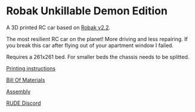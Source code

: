 # Robak Unkillable Demon Edition

A 3D printed RC car based on [Robak v2.2](https://github.com/robaki-dev/robak/).

The most resilient RC car on the planet! More driving and less repairing. If you break this car after flying out of your apartment window I failed.

Requires a 261x261 bed. For smaller beds the chassis needs to be splitted.

[Printing instructions](docs/printing.md)

[Bill Of Materials](docs/BOM.md)

[Assembly](docs/Assembly.md)

[RUDE Discord](https://discord.gg/Cc8tsbZAE3)

